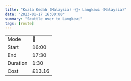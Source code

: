 ```yaml
---
title: "Kuala Kedah (Malaysia) ⇢🚢⇢ Langkawi (Malaysia)"
date: "2023-01-17 16:00:00"
summary: "Scuttle over to Langkawi"
tags: [route]
---
```


|  |   |
|---|---|
| Mode | 🚢  |
| Start | 16:00  |
| End | 17:30  |
| Duration | 1:30 |
| Cost | £13.16 |